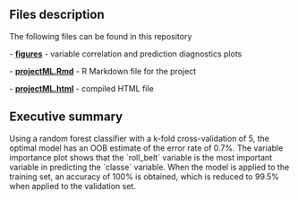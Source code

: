 ## Files description

The following files can be found in this repository

\- [**figures**](https://github.com/gpraram/practical-machine-learning/tree/main/figures "figures") - variable correlation and prediction diagnostics plots

\- [**projectML.Rmd**](https://github.com/gpraram/practical-machine-learning/blob/main/ProjectML.Rmd "projectML.Rmd") - R Markdown file for the project

\- [**projectML.html**](https://gpraram.github.io/practical-machine-learning/ProjectML.html "projectML.html") - compiled HTML file

## Executive summary

Using a random forest classifier with a k-fold cross-validation of 5, the optimal model has an OOB estimate of the error rate of 0.7%. The variable importance plot shows that the \`roll_belt\` variable is the most important variable in predicting the \`classe\` variable. When the model is applied to the training set, an accuracy of 100% is obtained, which is reduced to 99.5% when applied to the validation set.
